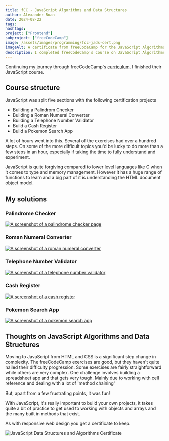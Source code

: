 ```yaml
---
title: fCC - JavaScript Algorithms and Data Structures
author: Alexander Roan
date: 2024-08-22
tags: 
hashtags:
project: ["Frontend"]
subproject: ["freeCodeCamp"]
image: /assets/images/programming/fcc-jads-cert.png
imageAlt: A certificate from freeCodeCamp for the JavaScript Algorithms and Data Structures course
description: I completed freeCodeCamp's course on JavaScript Algorithms and Data Structures. This was way tougher than Responsive Web Design. One exercise 'building a spreadsheet app' was so hard to follow. But, overall I was impressed how much you can do with JavaScript.
---
```


Continuing my journey through freeCodeCamp's [curriculum](https://www.freecodecamp.org), I finished their JavaScript course.

## Course structure

JavaScript was split five sections with the following certification projects

- Building a Palindrom Checker
- Building a Roman Numeral Converter
- Building a Telephone Number Validator
- Build a Cash Register
- Build a Pokemon Search App

A lot of hours went into this. Several of the exercises had over a hundred steps. On some of the more difficult topics you'd be lucky to do more than a few steps in an hour, especially if taking the time to fully understand and experiment.

JavaScript is quite forgiving compared to lower level languages like C when it comes to type and memory management. However it has a huge range of functions to learn and a big part of it is understanding the HTML document object model.

## My solutions

### Palindrome Checker

[![A screenshot of a palindrome checker page](/assets/images/programming/palindrome.png)](/coding/palindrome/index.html)

### Roman Numeral Converter

[![A screenshot of a roman numeral converter](/assets/images/programming/roman.png)](/coding/roman/index.html)

### Telephone Number Validator

[![A screenshot of a telephone number validator](/assets/images/programming/telephone.png)](/coding/telephone/index.html)

### Cash Register

[![A screenshot of a cash register](/assets/images/programming/cash.png)](/coding/cash/index.html)

### Pokemon Search App

[![A screenshot of a pokemon search app](/assets/images/programming/pokemon.png)](/coding/pokemon/index.html)

## Thoughts on JavaScript Algorithms and Data Structures

Moving to JavaScript from HTML and CSS is a significant step change in complexity. The freeCodeCamp exercises are good, but they haven't quite nailed their difficulty progression. Some exercises are fairly straightforward while others are very complex. One challenge involves building a spreadsheet app and that gets very tough. Mainly due to working with cell reference  and dealing with a lot of 'method chaining'

But, apart from a few frustrating points, it was fun!

With JavaScript, it's really important to build your own projects, it takes quite a bit of practice to get used to working with objects and arrays and the many built in methods that exist.

As with responsive web design you get a certificate to keep.

![JavaScript Data Structures and Algorithms Certificate](/assets/images/programming/fcc-jads-cert.png)
